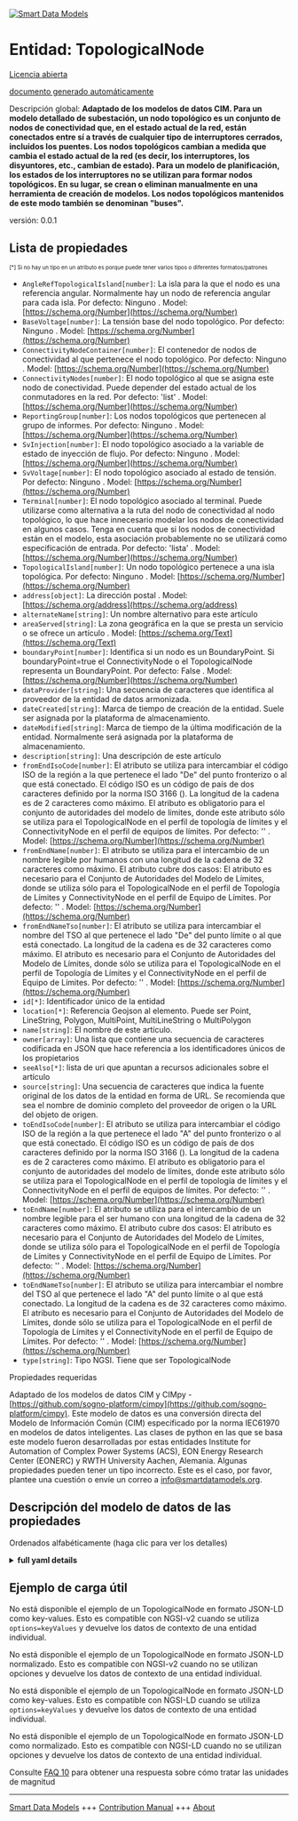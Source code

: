 <!-- 10-Header -->  
[![Smart Data Models](https://smartdatamodels.org/wp-content/uploads/2022/01/SmartDataModels_logo.png "Logo")](https://smartdatamodels.org)  
Entidad: TopologicalNode  
========================<!-- /10-Header -->  
<!-- 15-License -->  
[Licencia abierta](https://github.com/smart-data-models//dataModel.EnergyCIM/blob/master/TopologicalNode/LICENSE.md)  
[documento generado automáticamente](https://docs.google.com/presentation/d/e/2PACX-1vTs-Ng5dIAwkg91oTTUdt8ua7woBXhPnwavZ0FxgR8BsAI_Ek3C5q97Nd94HS8KhP-r_quD4H0fgyt3/pub?start=false&loop=false&delayms=3000#slide=id.gb715ace035_0_60)  
<!-- /15-License -->  
<!-- 20-Description -->  
Descripción global: **Adaptado de los modelos de datos CIM. Para un modelo detallado de subestación, un nodo topológico es un conjunto de nodos de conectividad que, en el estado actual de la red, están conectados entre sí a través de cualquier tipo de interruptores cerrados, incluidos los puentes. Los nodos topológicos cambian a medida que cambia el estado actual de la red (es decir, los interruptores, los disyuntores, etc., cambian de estado). Para un modelo de planificación, los estados de los interruptores no se utilizan para formar nodos topológicos. En su lugar, se crean o eliminan manualmente en una herramienta de creación de modelos. Los nodos topológicos mantenidos de este modo también se denominan "buses".**  
versión: 0.0.1  
<!-- /20-Description -->  
<!-- 30-PropertiesList -->  

## Lista de propiedades  

<sup><sub>[*] Si no hay un tipo en un atributo es porque puede tener varios tipos o diferentes formatos/patrones</sub></sup>  
- `AngleRefTopologicalIsland[number]`: La isla para la que el nodo es una referencia angular.   Normalmente hay un nodo de referencia angular para cada isla. Por defecto: Ninguno  . Model: [https://schema.org/Number](https://schema.org/Number)- `BaseVoltage[number]`: La tensión base del nodo topológico. Por defecto: Ninguno  . Model: [https://schema.org/Number](https://schema.org/Number)- `ConnectivityNodeContainer[number]`: El contenedor de nodos de conectividad al que pertenece el nodo topológico. Por defecto: Ninguno  . Model: [https://schema.org/Number](https://schema.org/Number)- `ConnectivityNodes[number]`: El nodo topológico al que se asigna este nodo de conectividad.  Puede depender del estado actual de los conmutadores en la red. Por defecto: 'list'  . Model: [https://schema.org/Number](https://schema.org/Number)- `ReportingGroup[number]`: Los nodos topológicos que pertenecen al grupo de informes. Por defecto: Ninguno  . Model: [https://schema.org/Number](https://schema.org/Number)- `SvInjection[number]`: El nodo topológico asociado a la variable de estado de inyección de flujo. Por defecto: Ninguno  . Model: [https://schema.org/Number](https://schema.org/Number)- `SvVoltage[number]`: El nodo topológico asociado al estado de tensión. Por defecto: Ninguno  . Model: [https://schema.org/Number](https://schema.org/Number)- `Terminal[number]`: El nodo topológico asociado al terminal.   Puede utilizarse como alternativa a la ruta del nodo de conectividad al nodo topológico, lo que hace innecesario modelar los nodos de conectividad en algunos casos.   Tenga en cuenta que si los nodos de conectividad están en el modelo, esta asociación probablemente no se utilizará como especificación de entrada. Por defecto: 'lista'  . Model: [https://schema.org/Number](https://schema.org/Number)- `TopologicalIsland[number]`: Un nodo topológico pertenece a una isla topológica. Por defecto: Ninguno  . Model: [https://schema.org/Number](https://schema.org/Number)- `address[object]`: La dirección postal  . Model: [https://schema.org/address](https://schema.org/address)- `alternateName[string]`: Un nombre alternativo para este artículo  - `areaServed[string]`: La zona geográfica en la que se presta un servicio o se ofrece un artículo  . Model: [https://schema.org/Text](https://schema.org/Text)- `boundaryPoint[number]`: Identifica si un nodo es un BoundaryPoint. Si boundaryPoint=true el ConnectivityNode o el TopologicalNode representa un BoundaryPoint. Por defecto: False  . Model: [https://schema.org/Number](https://schema.org/Number)- `dataProvider[string]`: Una secuencia de caracteres que identifica al proveedor de la entidad de datos armonizada.  - `dateCreated[string]`: Marca de tiempo de creación de la entidad. Suele ser asignada por la plataforma de almacenamiento.  - `dateModified[string]`: Marca de tiempo de la última modificación de la entidad. Normalmente será asignada por la plataforma de almacenamiento.  - `description[string]`: Una descripción de este artículo  - `fromEndIsoCode[number]`: El atributo se utiliza para intercambiar el código ISO de la región a la que pertenece el lado "De" del punto fronterizo o al que está conectado. El código ISO es un código de país de dos caracteres definido por la norma ISO 3166 (). La longitud de la cadena es de 2 caracteres como máximo. El atributo es obligatorio para el conjunto de autoridades del modelo de límites, donde este atributo sólo se utiliza para el TopologicalNode en el perfil de topología de límites y el ConnectivityNode en el perfil de equipos de límites. Por defecto: ''  . Model: [https://schema.org/Number](https://schema.org/Number)- `fromEndName[number]`: El atributo se utiliza para el intercambio de un nombre legible por humanos con una longitud de la cadena de 32 caracteres como máximo. El atributo cubre dos casos:  El atributo es necesario para el Conjunto de Autoridades del Modelo de Límites, donde se utiliza sólo para el TopologicalNode en el perfil de Topología de Límites y ConnectivityNode en el perfil de Equipo de Límites. Por defecto: ''  . Model: [https://schema.org/Number](https://schema.org/Number)- `fromEndNameTso[number]`: El atributo se utiliza para intercambiar el nombre del TSO al que pertenece el lado "De" del punto límite o al que está conectado. La longitud de la cadena es de 32 caracteres como máximo. El atributo es necesario para el Conjunto de Autoridades del Modelo de Límites, donde sólo se utiliza para el TopologicalNode en el perfil de Topología de Límites y el ConnectivityNode en el perfil de Equipo de Límites. Por defecto: ''  . Model: [https://schema.org/Number](https://schema.org/Number)- `id[*]`: Identificador único de la entidad  - `location[*]`: Referencia Geojson al elemento. Puede ser Point, LineString, Polygon, MultiPoint, MultiLineString o MultiPolygon  - `name[string]`: El nombre de este artículo.  - `owner[array]`: Una lista que contiene una secuencia de caracteres codificada en JSON que hace referencia a los identificadores únicos de los propietarios  - `seeAlso[*]`: lista de uri que apuntan a recursos adicionales sobre el artículo  - `source[string]`: Una secuencia de caracteres que indica la fuente original de los datos de la entidad en forma de URL. Se recomienda que sea el nombre de dominio completo del proveedor de origen o la URL del objeto de origen.  - `toEndIsoCode[number]`: El atributo se utiliza para intercambiar el código ISO de la región a la que pertenece el lado "A" del punto fronterizo o al que está conectado. El código ISO es un código de país de dos caracteres definido por la norma ISO 3166 (). La longitud de la cadena es de 2 caracteres como máximo. El atributo es obligatorio para el conjunto de autoridades del modelo de límites, donde este atributo sólo se utiliza para el TopologicalNode en el perfil de topología de límites y el ConnectivityNode en el perfil de equipos de límites. Por defecto: ''  . Model: [https://schema.org/Number](https://schema.org/Number)- `toEndName[number]`: El atributo se utiliza para el intercambio de un nombre legible para el ser humano con una longitud de la cadena de 32 caracteres como máximo. El atributo cubre dos casos:  El atributo es necesario para el Conjunto de Autoridades del Modelo de Límites, donde se utiliza sólo para el TopologicalNode en el perfil de Topología de Límites y ConnectivityNode en el perfil de Equipo de Límites. Por defecto: ''  . Model: [https://schema.org/Number](https://schema.org/Number)- `toEndNameTso[number]`: El atributo se utiliza para intercambiar el nombre del TSO al que pertenece el lado "A" del punto límite o al que está conectado. La longitud de la cadena es de 32 caracteres como máximo. El atributo es necesario para el Conjunto de Autoridades del Modelo de Límites, donde sólo se utiliza para el TopologicalNode en el perfil de Topología de Límites y el ConnectivityNode en el perfil de Equipo de Límites. Por defecto: ''  . Model: [https://schema.org/Number](https://schema.org/Number)- `type[string]`: Tipo NGSI. Tiene que ser TopologicalNode  <!-- /30-PropertiesList -->  
<!-- 35-RequiredProperties -->  
Propiedades requeridas  
<!-- /35-RequiredProperties -->  
<!-- 40-RequiredProperties -->  
Adaptado de los modelos de datos CIM y CIMpy - [https://github.com/sogno-platform/cimpy](https://github.com/sogno-platform/cimpy). Este modelo de datos es una conversión directa del Modelo de Información Común (CIM) especificado por la norma IEC61970 en modelos de datos inteligentes. Las clases de python en las que se basa este modelo fueron desarrolladas por estas entidades Institute for Automation of Complex Power Systems (ACS), EON Energy Research Center (EONERC) y RWTH University Aachen, Alemania. Algunas propiedades pueden tener un tipo incorrecto. Este es el caso, por favor, plantee una cuestión o envíe un correo a info@smartdatamodels.org.  
<!-- /40-RequiredProperties -->  
<!-- 50-DataModelHeader -->  
## Descripción del modelo de datos de las propiedades  
Ordenados alfabéticamente (haga clic para ver los detalles)  
<!-- /50-DataModelHeader -->  
<!-- 60-ModelYaml -->  
<details><summary><strong>full yaml details</strong></summary>    
```yaml  
TopologicalNode:    
  description: 'Adapted from CIM data models. For a detailed substation model a topological node is a set of connectivity nodes that, in the current network state, are connected together through any type of closed switches, including  jumpers. Topological nodes change as the current network state changes (i.e., switches, breakers, etc. change state). For a planning model, switch statuses are not used to form topological nodes. Instead they are manually created or deleted in a model builder tool. Topological nodes maintained this way are also called ''busses''.'    
  properties:    
    AngleRefTopologicalIsland:    
      description: 'The island for which the node is an angle reference.   Normally there is one angle reference node for each island. Default: None'    
      type: number    
      x-ngsi:    
        model: https://schema.org/Number    
        type: Property    
    BaseVoltage:    
      description: 'The base voltage of the topologocial node. Default: None'    
      type: number    
      x-ngsi:    
        model: https://schema.org/Number    
        type: Property    
    ConnectivityNodeContainer:    
      description: 'The connectivity node container to which the toplogical node belongs. Default: None'    
      type: number    
      x-ngsi:    
        model: https://schema.org/Number    
        type: Property    
    ConnectivityNodes:    
      description: 'The topological node to which this connectivity node is assigned.  May depend on the current state of switches in the network. Default: ''list'''    
      type: number    
      x-ngsi:    
        model: https://schema.org/Number    
        type: Property    
    ReportingGroup:    
      description: 'The topological nodes that belong to the reporting group. Default: None'    
      type: number    
      x-ngsi:    
        model: https://schema.org/Number    
        type: Property    
    SvInjection:    
      description: 'The topological node associated with the flow injection state variable. Default: None'    
      type: number    
      x-ngsi:    
        model: https://schema.org/Number    
        type: Property    
    SvVoltage:    
      description: 'The topological node associated with the voltage state. Default: None'    
      type: number    
      x-ngsi:    
        model: https://schema.org/Number    
        type: Property    
    Terminal:    
      description: 'The topological node associated with the terminal.   This can be used as an alternative to the connectivity node path to topological node, thus making it unneccesary to model connectivity nodes in some cases.   Note that the if connectivity nodes are in the model, this association would probably not be used as an input specification. Default: ''list'''    
      type: number    
      x-ngsi:    
        model: https://schema.org/Number    
        type: Property    
    TopologicalIsland:    
      description: 'A topological node belongs to a topological island. Default: None'    
      type: number    
      x-ngsi:    
        model: https://schema.org/Number    
        type: Property    
    address:    
      description: 'The mailing address'    
      properties:    
        addressCountry:    
          description: 'Property. The country. For example, Spain. Model:''https://schema.org/addressCountry'''    
          type: string    
        addressLocality:    
          description: 'Property. The locality in which the street address is, and which is in the region. Model:''https://schema.org/addressLocality'''    
          type: string    
        addressRegion:    
          description: 'Property. The region in which the locality is, and which is in the country. Model:''https://schema.org/addressRegion'''    
          type: string    
        postOfficeBoxNumber:    
          description: 'Property. The post office box number for PO box addresses. For example, 03578. Model:''https://schema.org/postOfficeBoxNumber'''    
          type: string    
        postalCode:    
          description: 'Property. The postal code. For example, 24004. Model:''https://schema.org/https://schema.org/postalCode'''    
          type: string    
        streetAddress:    
          description: 'Property. The street address. Model:''https://schema.org/streetAddress'''    
          type: string    
      type: object    
      x-ngsi:    
        model: https://schema.org/address    
        type: Property    
    alternateName:    
      description: 'An alternative name for this item'    
      type: string    
      x-ngsi:    
        type: Property    
    areaServed:    
      description: 'The geographic area where a service or offered item is provided'    
      type: string    
      x-ngsi:    
        model: https://schema.org/Text    
        type: Property    
    boundaryPoint:    
      description: 'Identifies if a node is a BoundaryPoint. If boundaryPoint=true the ConnectivityNode or the TopologicalNode represents a BoundaryPoint. Default: False'    
      type: number    
      x-ngsi:    
        model: https://schema.org/Number    
        type: Property    
    dataProvider:    
      description: 'A sequence of characters identifying the provider of the harmonised data entity.'    
      type: string    
      x-ngsi:    
        type: Property    
    dateCreated:    
      description: 'Entity creation timestamp. This will usually be allocated by the storage platform.'    
      format: date-time    
      type: string    
      x-ngsi:    
        type: Property    
    dateModified:    
      description: 'Timestamp of the last modification of the entity. This will usually be allocated by the storage platform.'    
      format: date-time    
      type: string    
      x-ngsi:    
        type: Property    
    description:    
      description: 'A description of this item'    
      type: string    
      x-ngsi:    
        type: Property    
    fromEndIsoCode:    
      description: 'The attribute is used for an exchange of the ISO code of the region to which the `From` side of the Boundary point belongs to or it is connected to. The ISO code is two characters country code as defined by ISO 3166 (). The length of the string is 2 characters maximum. The attribute is a required for the Boundary Model Authority Set where this attribute is used only for the TopologicalNode in the Boundary Topology profile and ConnectivityNode in the Boundary Equipment profile. Default: '''''    
      type: number    
      x-ngsi:    
        model: https://schema.org/Number    
        type: Property    
    fromEndName:    
      description: 'The attribute is used for an exchange of a human readable name with length of the string 32 characters maximum. The attribute covers two cases:  The attribute is required for the Boundary Model Authority Set where it is used only for the TopologicalNode in the Boundary Topology profile and ConnectivityNode in the Boundary Equipment profile. Default: '''''    
      type: number    
      x-ngsi:    
        model: https://schema.org/Number    
        type: Property    
    fromEndNameTso:    
      description: 'The attribute is used for an exchange of the name of the TSO to which the `From` side of the Boundary point belongs to or it is connected to. The length of the string is 32 characters maximum. The attribute is required for the Boundary Model Authority Set where it is used only for the TopologicalNode in the Boundary Topology profile and ConnectivityNode in the Boundary Equipment profile. Default: '''''    
      type: number    
      x-ngsi:    
        model: https://schema.org/Number    
        type: Property    
    id:    
      anyOf: &topologicalnode_-_properties_-_owner_-_items_-_anyof    
        - description: 'Property. Identifier format of any NGSI entity'    
          maxLength: 256    
          minLength: 1    
          pattern: ^[\w\-\.\{\}\$\+\*\[\]`|~^@!,:\\]+$    
          type: string    
        - description: 'Property. Identifier format of any NGSI entity'    
          format: uri    
          type: string    
      description: 'Unique identifier of the entity'    
      x-ngsi:    
        type: Property    
    location:    
      description: 'Geojson reference to the item. It can be Point, LineString, Polygon, MultiPoint, MultiLineString or MultiPolygon'    
      oneOf:    
        - description: 'GeoProperty. Geojson reference to the item. Point'    
          properties:    
            bbox:    
              items:    
                type: number    
              minItems: 4    
              type: array    
            coordinates:    
              items:    
                type: number    
              minItems: 2    
              type: array    
            type:    
              enum:    
                - Point    
              type: string    
          required:    
            - type    
            - coordinates    
          title: 'GeoJSON Point'    
          type: object    
        - description: 'GeoProperty. Geojson reference to the item. LineString'    
          properties:    
            bbox:    
              items:    
                type: number    
              minItems: 4    
              type: array    
            coordinates:    
              items:    
                items:    
                  type: number    
                minItems: 2    
                type: array    
              minItems: 2    
              type: array    
            type:    
              enum:    
                - LineString    
              type: string    
          required:    
            - type    
            - coordinates    
          title: 'GeoJSON LineString'    
          type: object    
        - description: 'GeoProperty. Geojson reference to the item. Polygon'    
          properties:    
            bbox:    
              items:    
                type: number    
              minItems: 4    
              type: array    
            coordinates:    
              items:    
                items:    
                  items:    
                    type: number    
                  minItems: 2    
                  type: array    
                minItems: 4    
                type: array    
              type: array    
            type:    
              enum:    
                - Polygon    
              type: string    
          required:    
            - type    
            - coordinates    
          title: 'GeoJSON Polygon'    
          type: object    
        - description: 'GeoProperty. Geojson reference to the item. MultiPoint'    
          properties:    
            bbox:    
              items:    
                type: number    
              minItems: 4    
              type: array    
            coordinates:    
              items:    
                items:    
                  type: number    
                minItems: 2    
                type: array    
              type: array    
            type:    
              enum:    
                - MultiPoint    
              type: string    
          required:    
            - type    
            - coordinates    
          title: 'GeoJSON MultiPoint'    
          type: object    
        - description: 'GeoProperty. Geojson reference to the item. MultiLineString'    
          properties:    
            bbox:    
              items:    
                type: number    
              minItems: 4    
              type: array    
            coordinates:    
              items:    
                items:    
                  items:    
                    type: number    
                  minItems: 2    
                  type: array    
                minItems: 2    
                type: array    
              type: array    
            type:    
              enum:    
                - MultiLineString    
              type: string    
          required:    
            - type    
            - coordinates    
          title: 'GeoJSON MultiLineString'    
          type: object    
        - description: 'GeoProperty. Geojson reference to the item. MultiLineString'    
          properties:    
            bbox:    
              items:    
                type: number    
              minItems: 4    
              type: array    
            coordinates:    
              items:    
                items:    
                  items:    
                    items:    
                      type: number    
                    minItems: 2    
                    type: array    
                  minItems: 4    
                  type: array    
                type: array    
              type: array    
            type:    
              enum:    
                - MultiPolygon    
              type: string    
          required:    
            - type    
            - coordinates    
          title: 'GeoJSON MultiPolygon'    
          type: object    
      x-ngsi:    
        type: GeoProperty    
    name:    
      description: 'The name of this item.'    
      type: string    
      x-ngsi:    
        type: Property    
    owner:    
      description: 'A List containing a JSON encoded sequence of characters referencing the unique Ids of the owner(s)'    
      items:    
        anyOf: *topologicalnode_-_properties_-_owner_-_items_-_anyof    
        description: 'Property. Unique identifier of the entity'    
      type: array    
      x-ngsi:    
        type: Property    
    seeAlso:    
      description: 'list of uri pointing to additional resources about the item'    
      oneOf:    
        - items:    
            format: uri    
            type: string    
          minItems: 1    
          type: array    
        - format: uri    
          type: string    
      x-ngsi:    
        type: Property    
    source:    
      description: 'A sequence of characters giving the original source of the entity data as a URL. Recommended to be the fully qualified domain name of the source provider, or the URL to the source object.'    
      type: string    
      x-ngsi:    
        type: Property    
    toEndIsoCode:    
      description: 'The attribute is used for an exchange of the ISO code of the region to which the `To` side of the Boundary point belongs to or it is connected to. The ISO code is two characters country code as defined by ISO 3166 (). The length of the string is 2 characters maximum. The attribute is a required for the Boundary Model Authority Set where this attribute is used only for the TopologicalNode in the Boundary Topology profile and ConnectivityNode in the Boundary Equipment profile. Default: '''''    
      type: number    
      x-ngsi:    
        model: https://schema.org/Number    
        type: Property    
    toEndName:    
      description: 'The attribute is used for an exchange of a human readable name with length of the string 32 characters maximum. The attribute covers two cases:  The attribute is required for the Boundary Model Authority Set where it is used only for the TopologicalNode in the Boundary Topology profile and ConnectivityNode in the Boundary Equipment profile. Default: '''''    
      type: number    
      x-ngsi:    
        model: https://schema.org/Number    
        type: Property    
    toEndNameTso:    
      description: 'The attribute is used for an exchange of the name of the TSO to which the `To` side of the Boundary point belongs to or it is connected to. The length of the string is 32 characters maximum. The attribute is required for the Boundary Model Authority Set where it is used only for the TopologicalNode in the Boundary Topology profile and ConnectivityNode in the Boundary Equipment profile. Default: '''''    
      type: number    
      x-ngsi:    
        model: https://schema.org/Number    
        type: Property    
    type:    
      description: 'NGSI type. It has to be TopologicalNode'    
      enum:    
        - TopologicalNode    
      type: string    
      x-ngsi:    
        type: Property    
  required: []    
  type: object    
  x-derived-from: ""    
  x-disclaimer: 'Redistribution and use in source and binary forms, with or without modification, are permitted  provided that the license conditions are met. Copyleft (c) 2021 Contributors to Smart Data Models Program'    
  x-license-url: https://github.com/smart-data-models/dataModel.EnergyCIM/blob/master/TopologicalNode/LICENSE.md    
  x-model-schema: https://smart-data-models.github.io/dataModels.CIMEnergyClasses/TopologicalNode/schema.json    
  x-model-tags: ""    
  x-version: 0.0.1    
```  
</details>    
<!-- /60-ModelYaml -->  
<!-- 70-MiddleNotes -->  
<!-- /70-MiddleNotes -->  
<!-- 80-Examples -->  
## Ejemplo de carga útil  
No está disponible el ejemplo de un TopologicalNode en formato JSON-LD como key-values. Esto es compatible con NGSI-v2 cuando se utiliza `options=keyValues` y devuelve los datos de contexto de una entidad individual.  
No está disponible el ejemplo de un TopologicalNode en formato JSON-LD normalizado. Esto es compatible con NGSI-v2 cuando no se utilizan opciones y devuelve los datos de contexto de una entidad individual.  
No está disponible el ejemplo de un TopologicalNode en formato JSON-LD como key-values. Esto es compatible con NGSI-LD cuando se utiliza `options=keyValues` y devuelve los datos de contexto de una entidad individual.  
No está disponible el ejemplo de un TopologicalNode en formato JSON-LD como normalizado. Esto es compatible con NGSI-LD cuando no se utilizan opciones y devuelve los datos de contexto de una entidad individual.  
<!-- /80-Examples -->  
<!-- 90-FooterNotes -->  
<!-- /90-FooterNotes -->  
<!-- 95-Units -->  
Consulte [FAQ 10](https://smartdatamodels.org/index.php/faqs/) para obtener una respuesta sobre cómo tratar las unidades de magnitud  
<!-- /95-Units -->  
<!-- 97-LastFooter -->  
---  
[Smart Data Models](https://smartdatamodels.org) +++ [Contribution Manual](https://bit.ly/contribution_manual) +++ [About](https://bit.ly/Introduction_SDM)<!-- /97-LastFooter -->  
